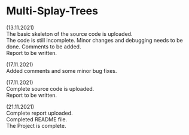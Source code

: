 # Multi-Splay-Trees

(13.11.2021) \
The basic skeleton of the source code is uploaded.\
The code is still incomplete. Minor changes and debugging needs to be done. Comments to be added.\
Report to be written.

(17.11.2021) \
Added comments and some minor bug fixes.

(17.11.2021) \
Complete source code is uploaded.\
Report to be written.

(21.11.2021) \
Complete report uploaded. \
Completed README file. \
The Project is complete.
